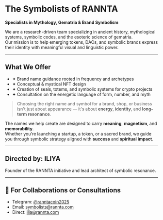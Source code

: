#  The Symbolists of RANNTA  
**Specialists in Mythology, Gematria & Brand Symbolism**

We are a research-driven team specializing in ancient history, mythological systems, symbolic codes, and the esoteric science of gematria.  
Our mission is to help emerging tokens, DAOs, and symbolic brands express their identity with meaningful visual and linguistic power.

---

##  What We Offer

- ✦ Brand name guidance rooted in frequency and archetypes  
- ✦ Conceptual & mystical NFT design  
- ✦ Creation of seals, totems, and symbolic systems for crypto projects  
- ✦ Consultation on the energetic language of form, number, and myth  

> Choosing the right name and symbol for a brand, shop, or business isn't just about appearance — it's about **energy**, **identity**, and **long-term resonance**.

The names we help create are designed to carry **meaning**, **magnetism**, and **memorability**.  
Whether you're launching a startup, a token, or a sacred brand, we guide you through symbolic strategy aligned with **success** and **spiritual impact**.

---

##  Directed by: ILIYA  
Founder of the RANNTA initiative and lead architect of symbolic resonance.

---

## 💬 For Collaborations or Consultations
- Telegram: [@ranntacoin2025](https://t.me/ranntacoin2025)  
- Email: symbolists@rannta.com  
- Direct: ilia@rannta.com  
